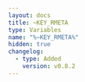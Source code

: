```yaml
---
layout: docs
title: ~KEY_RMETA
type: Variables
name: "%~KEY_RMETA%"
hidden: true
changelog:
  - type: Added
    version: v0.8.2
---
```

